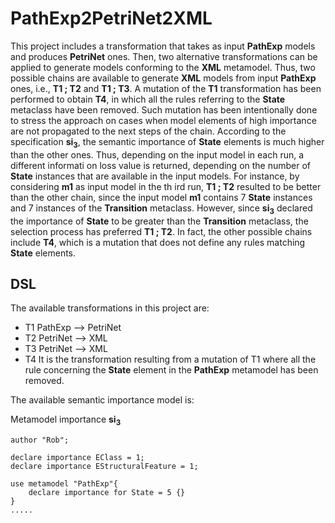 # PathExp2PetriNet2XML

This project includes a transformation that takes as input __PathExp__ models and produces __PetriNet__ ones. Then, two alternative transformations can be applied to generate    models conforming to the __XML__ metamodel. Thus, two possible chains are available to generate __XML__ models from input __PathExp__ ones, i.e., __T1 ; T2__ and __T1 ; T3__. A mutation of the __T1__ transformation has been performed to obtain __T4__, in which all the rules referring to the __State__ metaclass have been removed. Such mutation has been intentionally done to stress the approach on cases when model elements of high importance are not propagated to the next steps of the chain. According to the specification __si<sub>3</sub>__, the semantic importance of __State__ elements is much higher than the other ones. Thus, depending on the input model in each run, a different informati    on loss value is returned, depending on the number of __State__ instances that are available in the input models. For instance, by considering __m1__ as input model in the th    ird run, __T1 ; T2__ resulted to be better than the other chain, since the input model __m1__ contains 7 __State__ instances and 7 instances of the __Transition__ metaclass. However, since __si<sub>3</sub>__ declared the importance of __State__ to be greater than the __Transition__ metaclass, the selection process has preferred __T1 ; T2__. In fact, the other possible chains include __T4__, which is a mutation that does not define any rules matching __State__ elements.

## DSL

The available transformations in this project are:

 - T1  PathExp --> PetriNet
 - T2  PetriNet --> XML 
 - T3  PetriNet --> XML 
 - T4  It is the transformation resulting from a mutation of T1 where all the rule concerning the __State__ element in the __PathExp__ metamodel has been removed.

The available semantic importance model is: 

Metamodel importance __si<sub>3</sub>__

```
author "Rob";

declare importance EClass = 1;
declare importance EStructuralFeature = 1;

use metamodel "PathExp"{
    declare importance for State = 5 {}
}
.....
```
